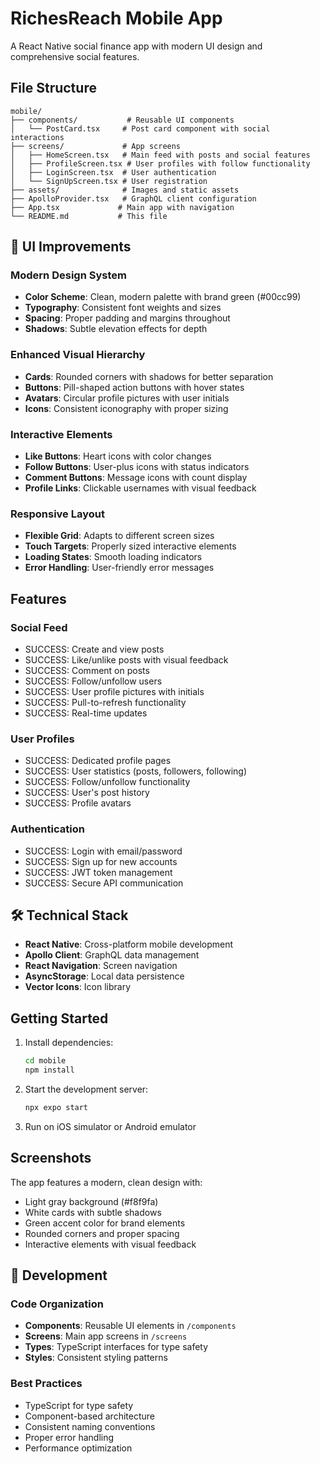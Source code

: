 # RichesReach Mobile App

A React Native social finance app with modern UI design and comprehensive social features.

##  File Structure

```
mobile/
├── components/           # Reusable UI components
│   └── PostCard.tsx     # Post card component with social interactions
├── screens/             # App screens
│   ├── HomeScreen.tsx   # Main feed with posts and social features
│   ├── ProfileScreen.tsx # User profiles with follow functionality
│   ├── LoginScreen.tsx  # User authentication
│   └── SignUpScreen.tsx # User registration
├── assets/              # Images and static assets
├── ApolloProvider.tsx   # GraphQL client configuration
├── App.tsx             # Main app with navigation
└── README.md           # This file
```

## 🎨 UI Improvements

### Modern Design System
- **Color Scheme**: Clean, modern palette with brand green (#00cc99)
- **Typography**: Consistent font weights and sizes
- **Spacing**: Proper padding and margins throughout
- **Shadows**: Subtle elevation effects for depth

### Enhanced Visual Hierarchy
- **Cards**: Rounded corners with shadows for better separation
- **Buttons**: Pill-shaped action buttons with hover states
- **Avatars**: Circular profile pictures with user initials
- **Icons**: Consistent iconography with proper sizing

### Interactive Elements
- **Like Buttons**: Heart icons with color changes
- **Follow Buttons**: User-plus icons with status indicators
- **Comment Buttons**: Message icons with count display
- **Profile Links**: Clickable usernames with visual feedback

### Responsive Layout
- **Flexible Grid**: Adapts to different screen sizes
- **Touch Targets**: Properly sized interactive elements
- **Loading States**: Smooth loading indicators
- **Error Handling**: User-friendly error messages

##  Features

### Social Feed
- SUCCESS: Create and view posts
- SUCCESS: Like/unlike posts with visual feedback
- SUCCESS: Comment on posts
- SUCCESS: Follow/unfollow users
- SUCCESS: User profile pictures with initials
- SUCCESS: Pull-to-refresh functionality
- SUCCESS: Real-time updates

### User Profiles
- SUCCESS: Dedicated profile pages
- SUCCESS: User statistics (posts, followers, following)
- SUCCESS: Follow/unfollow functionality
- SUCCESS: User's post history
- SUCCESS: Profile avatars

### Authentication
- SUCCESS: Login with email/password
- SUCCESS: Sign up for new accounts
- SUCCESS: JWT token management
- SUCCESS: Secure API communication

## 🛠 Technical Stack

- **React Native**: Cross-platform mobile development
- **Apollo Client**: GraphQL data management
- **React Navigation**: Screen navigation
- **AsyncStorage**: Local data persistence
- **Vector Icons**: Icon library

##  Getting Started

1. Install dependencies:
   ```bash
   cd mobile
   npm install
   ```

2. Start the development server:
   ```bash
   npx expo start
   ```

3. Run on iOS simulator or Android emulator

##  Screenshots

The app features a modern, clean design with:
- Light gray background (#f8f9fa)
- White cards with subtle shadows
- Green accent color for brand elements
- Rounded corners and proper spacing
- Interactive elements with visual feedback

## 🔧 Development

### Code Organization
- **Components**: Reusable UI elements in `/components`
- **Screens**: Main app screens in `/screens`
- **Types**: TypeScript interfaces for type safety
- **Styles**: Consistent styling patterns

### Best Practices
- TypeScript for type safety
- Component-based architecture
- Consistent naming conventions
- Proper error handling
- Performance optimization
